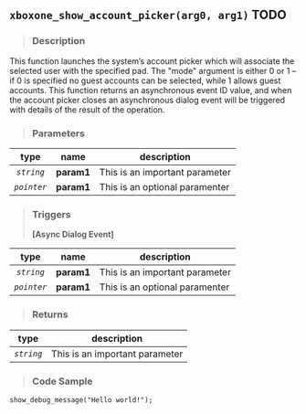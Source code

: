 
## `xboxone_show_account_picker(arg0, arg1)` <span class="badge badge-danger">TODO</span>

> ### **Description**

This function launches the system’s account picker which will associate the selected user with the specified pad. The "mode" argument is either 0 or 1 – if 0 is specified no guest accounts can be selected, while 1 allows guest accounts. This function returns an asynchronous event ID value, and when the account picker closes an asynchronous dialog event will be triggered with details of the result of the operation.



> ### **Parameters**

|    type     | name       | description                    |
| :---------: | ---------- | ------------------------------ |
| *`string`*  | **param1** | This is an important parameter |
| *`pointer`* | **param1** | This is an optional paramenter |



> ### **Triggers**
> **[Async Dialog Event]**

|    type     | name       | description                    |
| :---------: | ---------- | ------------------------------ |
| *`string`*  | **param1** | This is an important parameter |
| *`pointer`* | **param1** | This is an optional paramenter |



> ### **Returns**

|    type    | description                    |
| :--------: | ------------------------------ |
| *`string`* | This is an important parameter |



> ### **Code Sample**
  
```gml
show_debug_message("Hello world!");
```
